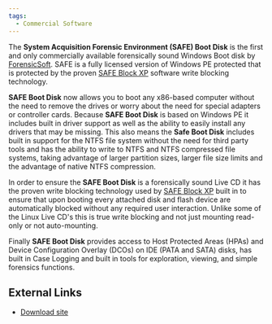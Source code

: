 ```yaml
---
tags:
  - Commercial Software
---
```

The **System Acquisition Forensic Environment (SAFE) Boot Disk** is the
first and only commercially available forensically sound Windows Boot
disk by [ForensicSoft](forensicsoft.md). SAFE is a fully
licensed version of Windows PE protected that is protected by the proven
[SAFE Block XP](safe_block_xp.md) software write blocking
technology.

**SAFE Boot Disk** now allows you to boot any x86-based computer without
the need to remove the drives or worry about the need for special
adapters or controller cards. Because **SAFE Boot Disk** is based on
Windows PE it includes built in driver support as well as the ability to
easily install any drivers that may be missing. This also means the
**Safe Boot Disk** includes built in support for the NTFS file system
without the need for third party tools and has the ability to write to
NTFS and NTFS compressed file systems, taking advantage of larger
partition sizes, larger file size limits and the advantage of native
NTFS compression.

In order to ensure the **SAFE Boot Disk** is a forensically sound Live
CD it has the proven write blocking technology used by [SAFE Block
XP](safe_block_xp.md) built in to ensure that upon booting every
attached disk and flash device are automatically blocked without any
required user interaction. Unlike some of the Linux Live CD's this is
true write blocking and not just mounting read-only or not
auto-mounting.

Finally **SAFE Boot Disk** provides access to Host Protected Areas
(HPAs) and Device Configuration Overlay (DCOs) on IDE (PATA and SATA)
disks, has built in Case Logging and built in tools for exploration,
viewing, and simple forensics functions.

## External Links

* [Download site](https://www.forensicsoft.com/products/safe-block)
